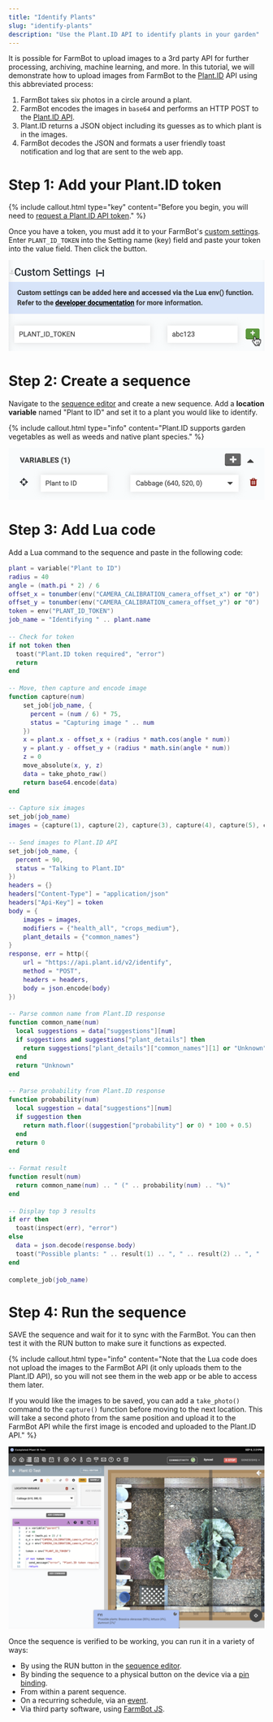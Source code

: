 ```yaml
---
title: "Identify Plants"
slug: "identify-plants"
description: "Use the Plant.ID API to identify plants in your garden"
---
```


It is possible for FarmBot to upload images to a 3rd party API for further processing, archiving, machine learning, and more. In this tutorial, we will demonstrate how to upload images from FarmBot to the [Plant.ID](https://plant.id/) API using this abbreviated process:

1. FarmBot takes six photos in a circle around a plant.
2. FarmBot encodes the images in `base64` and performs an HTTP POST to the [Plant.ID API](https://web.plant.id/plant-identification-api/).
3. Plant.ID returns a JSON object including its guesses as to which plant is in the images.
4. FarmBot decodes the JSON and formats a user friendly toast notification and log that are sent to the web app.

# Step 1: Add your Plant.ID token

{%
include callout.html
type="key"
content="Before you begin, you will need to [request a Plant.ID API token](https://web.plant.id/api-access-request/)."
%}

Once you have a token, you must add it to your FarmBot's [custom settings](https://software.farm.bot/docs/custom-settings). Enter `PLANT_ID_TOKEN` into the <span class="fb-input">Setting name (key)</span> field and paste your token into the <span class="fb-input">value</span> field. Then click the <span class="fb-button fb-green"><i class="fa fa-plus"></i></span> button.

![add plant.id token env](_images/add_plant_id_token.png)

# Step 2: Create a sequence

Navigate to the [sequence editor](https://software.farm.bot/docs/sequences) and create a new sequence. Add a **location variable** named "Plant to ID" and set it to a plant you would like to identify.

{%
include callout.html
type="info"
content="Plant.ID supports garden vegetables as well as weeds and native plant species."
%}

![Add a location variable to the sequence](_images/identify_plants_add_variable.png)

# Step 3: Add Lua code

Add a <span class="fb-step fb-lua">Lua</span> command to the sequence and paste in the following code:

```lua
plant = variable("Plant to ID")
radius = 40
angle = (math.pi * 2) / 6
offset_x = tonumber(env("CAMERA_CALIBRATION_camera_offset_x") or "0")
offset_y = tonumber(env("CAMERA_CALIBRATION_camera_offset_y") or "0")
token = env("PLANT_ID_TOKEN")
job_name = "Identifying " .. plant.name

-- Check for token
if not token then
  toast("Plant.ID token required", "error")
  return
end

-- Move, then capture and encode image
function capture(num)
    set_job(job_name, {
      percent = (num / 6) * 75,
      status = "Capturing image " .. num
    })
    x = plant.x - offset_x + (radius * math.cos(angle * num))
    y = plant.y - offset_y + (radius * math.sin(angle * num))
    z = 0
    move_absolute(x, y, z)
    data = take_photo_raw()
    return base64.encode(data)
end

-- Capture six images
set_job(job_name)
images = {capture(1), capture(2), capture(3), capture(4), capture(5), capture(6)}

-- Send images to Plant.ID API
set_job(job_name, {
  percent = 90,
  status = "Talking to Plant.ID"
})
headers = {}
headers["Content-Type"] = "application/json"
headers["Api-Key"] = token
body = {
    images = images,
    modifiers = {"health_all", "crops_medium"},
    plant_details = {"common_names"}
}
response, err = http({
    url = "https://api.plant.id/v2/identify",
    method = "POST",
    headers = headers,
    body = json.encode(body)
})

-- Parse common name from Plant.ID response
function common_name(num)
  local suggestions = data["suggestions"][num]
  if suggestions and suggestions["plant_details"] then
    return suggestions["plant_details"]["common_names"][1] or "Unknown"
  end
  return "Unknown"
end

-- Parse probability from Plant.ID response
function probability(num)
  local suggestion = data["suggestions"][num]
  if suggestion then
    return math.floor((suggestion["probability"] or 0) * 100 + 0.5)
  end
  return 0
end

-- Format result
function result(num)
  return common_name(num) .. " (" .. probability(num) .. "%)"
end

-- Display top 3 results
if err then
  toast(inspect(err), "error")
else
  data = json.decode(response.body)
  toast("Possible plants: " .. result(1) .. ", " .. result(2) .. ", " .. result(3))
end

complete_job(job_name)
```

# Step 4: Run the sequence

<span class="fb-button fb-green">SAVE</span> the sequence and wait for it to sync with the FarmBot. You can then test it with the <span class="fb-button fb-orange">RUN</span> button to make sure it functions as expected.

{%
include callout.html
type="info"
content="Note that the Lua code does not upload the images to the FarmBot API (it only uploads them to the Plant.ID API), so you will not see them in the web app or be able to access them later.

If you would like the images to be saved, you can add a `take_photo()` command to the `capture()` function before moving to the next location. This will take a second photo from the same position and upload it to the FarmBot API while the first image is encoded and uploaded to the Plant.ID API."
%}

![plant.id results](_images/identify_plant_results.png)

Once the sequence is verified to be working, you can run it in a variety of ways:

* By using the <span class="fb-button fb-orange">RUN</span> button in the [sequence editor](https://software.farm.bot/docs/sequences).
* By binding the sequence to a physical button on the device via a [pin binding](https://software.farm.bot/docs/pin-bindings).
* From within a parent sequence.
* On a recurring schedule, via an [event](https://software.farm.bot/docs/events).
* Via third party software, using [FarmBot JS](https://github.com/FarmBot/farmbot-js).
